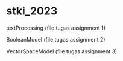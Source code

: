 # stki_2023

textProcessing (file tugas assignment 1)

BooleanModel (file tugas assignment 2)

VectorSpaceModel (file tugas assignment 3)
